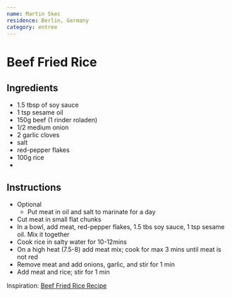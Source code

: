 ```yaml
---
name: Martin Skec
residence: Berlin, Germany
category: entree
---
```


# Beef Fried Rice

## Ingredients 
* 1.5 tbsp of soy sauce
* 1 tsp sesame oil
* 150g beef (1 rinder roladen)
* 1/2 medium onion
* 2 garlic cloves
* salt
* red-pepper flakes
* 100g rice
* <some other vegtable you like>

## Instructions
* Optional 
	* Put meat in oil and salt to marinate for a day
* Cut meat in small flat chunks
* In a bowl, add meat, red-pepper flakes, 1.5 tbs soy sauce, 1 tsp sesame oil. Mix it together
* Cook rice in salty water for 10-12mins
* On a high heat (7.5-8) add meat mix; cook for max 3 mins until meat is not red
* Remove meat and add onions, garlic, <some other vegtable> and stir for 1 min
* Add meat and rice; stir for 1 min

Inspiration: [Beef Fried Rice Recipe](http://www.foodandwine.com/recipes/beef-fried-rice)
 